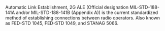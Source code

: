 Automatic Link Establishment, 2G ALE (Official designation MIL-STD-188-141A and/or MIL-STD-188-141B (Appendix A)) is the current standardized method of establishing connections between radio operators. Also known as FED-STD 1045, FED-STD 1049, and STANAG 5066.